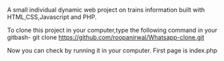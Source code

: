 
A small individual dynamic web project on trains information built with HTML,CSS,Javascript and PHP.

To clone this project in your computer,type the following command in your gitbash-
  git clone https://github.com/roopanirwal/Whatsapp-clone.git
  
Now you can check by running it in your computer.
First page is index.php
